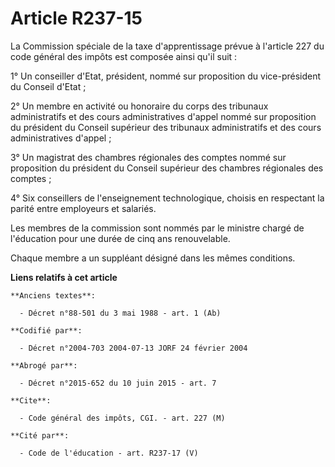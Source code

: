 # Article R237-15

La Commission spéciale de la taxe d'apprentissage prévue à l'article 227 du code général des impôts est composée ainsi qu'il
suit :

1° Un conseiller d'Etat, président, nommé sur proposition du vice-président du Conseil d'Etat ;

2° Un membre en activité ou honoraire du corps des tribunaux administratifs et des cours administratives d'appel nommé sur
proposition du président du Conseil supérieur des tribunaux administratifs et des cours administratives d'appel ;

3° Un magistrat des chambres régionales des comptes nommé sur proposition du président du Conseil supérieur des chambres
régionales des comptes ;

4° Six conseillers de l'enseignement technologique, choisis en respectant la parité entre employeurs et salariés.

Les membres de la commission sont nommés par le ministre chargé de l'éducation pour une durée de cinq ans renouvelable.

Chaque membre a un suppléant désigné dans les mêmes conditions.

**Liens relatifs à cet article**

	**Anciens textes**:

	  - Décret n°88-501 du 3 mai 1988 - art. 1 (Ab)

	**Codifié par**:

	  - Décret n°2004-703 2004-07-13 JORF 24 février 2004

	**Abrogé par**:

	  - Décret n°2015-652 du 10 juin 2015 - art. 7

	**Cite**:

	  - Code général des impôts, CGI. - art. 227 (M)

	**Cité par**:

	  - Code de l'éducation - art. R237-17 (V)
